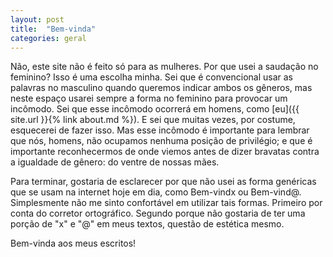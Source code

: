 ```yaml
---
layout: post
title:  "Bem-vinda"
categories: geral
---
```


Não, este site não é feito só para as mulheres. Por que usei a saudação no feminino? Isso é uma escolha minha. Sei que é convencional usar as palavras no masculino quando queremos indicar ambos os gêneros, mas neste espaço usarei sempre a forma no feminino para provocar um incômodo. Sei que esse incômodo ocorrerá em homens, como [eu]({{ site.url }}{% link about.md %}). E sei que muitas vezes, por costume, esquecerei de fazer isso. Mas esse incômodo é importante para lembrar que nós, homens, não ocupamos nenhuma posição de privilégio; e que é importante reconhecermos de onde viemos antes de dizer bravatas contra a igualdade de gênero: do ventre de nossas mães.

Para terminar, gostaria de esclarecer por que não usei as forma genéricas que se usam na internet hoje em dia, como Bem-vindx ou Bem-vind@. Simplesmente não me sinto confortável em utilizar tais formas. Primeiro por conta do corretor ortográfico. Segundo porque não gostaria de ter uma porção de "x" e "@" em meus textos, questão de estética mesmo.

Bem-vinda aos meus escritos!